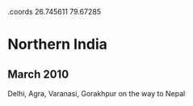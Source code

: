 .coords 26.745611 79.67285

# Northern India
## March 2010

Delhi, Agra, Varanasi, Gorakhpur on the way to Nepal
